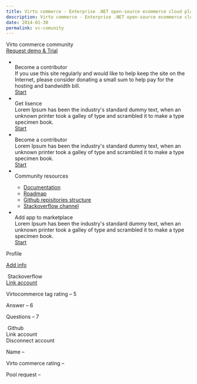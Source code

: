 ```yaml
---
title: Virto commerce - Enterprise .NET open-source ecommerce cloud platform. About Us
description: Virto commerce - Enterprise .NET open-source ecommerce cloud platform. About Us
date: 2014-01-30
permalink: vc-comunity
---
```

<div ng-app="storefrontApp" ng-controller="communityController" class="vc-comunity">
    <div class="bg-banner">
        <div class="banner-inner __responsive">
            <div class="banner-t">Virto commerce community</div>
            <a href="/try-now" class="button fill">Request demo & Trial</a>
        </div>
    </div>
    <div ng-show="loaded" class="vc-content __responsive">
        <div class="vc-cnt">
            <ul class="list">
                <li class="list-item">
                    <div class="list-inner">
                        <div class="list-img">
                            <img src="become-ico.png" alt="" class="list-ico">
                        </div>
                        <div class="list-t">Become a contributor</div>
                        <div class="list-descr">
                            If you use this site regularly and would like to help keep the site on the Internet, please consider donating a small sum to help pay for the hosting and bandwidth bill.
                        </div>
                        <div class="list-actions">
                            <a href="/become-contributor" class="button fill">Start</a>
                        </div>
                    </div>
                </li>
                <li class="list-item">
                    <div class="list-inner">
                        <div class="list-img">
                            <img src="licence-ico.png" alt="" class="list-ico">
                        </div>
                        <div class="list-t">Get lisence</div>
                        <div class="list-descr">
                            Lorem Ipsum has been the industry's standard dummy text, when an unknown printer took a galley of type and scrambled it to make a type specimen book.
                        </div>
                        <div class="list-actions">
                            <a href="/become-contributor" class="button fill">Start</a>
                        </div>
                    </div>
                </li>
                <li class="list-item">
                    <div class="list-inner">
                        <div class="list-img">
                            <img src="become-2-ico.png" alt="" class="list-ico">
                        </div>
                        <div class="list-t">Become a contributor</div>
                        <div class="list-descr">
                            Lorem Ipsum has been the industry's standard dummy text, when an unknown printer took a galley of type and scrambled it to make a type specimen book.
                        </div>
                        <div class="list-actions">
                            <a href="/become-contributor" class="button fill">Start</a>
                        </div>
                    </div>
                </li>
                <li class="list-item">
                    <div class="list-inner">
                        <div class="list-img">
                            <img src="resource-ico.png" alt="" class="list-ico">
                        </div>
                        <div class="list-t">Community resources</div>
                        <div class="list-descr">
                            <ul>
                                <li>
                                    <a href="/docs">Documentation</a>
                                </li>
                                <li>
                                    <a href="/roadmap">Roadmap</a>
                                </li>
                                <li>
                                    <a href="#">Github repisitories structure</a>
                                </li>
                                <li>
                                    <a href="#">Stackoverflow channel</a>
                                </li>
                            </ul>
                        </div>
                    </div>
                </li>
                <li class="list-item">
                    <div class="list-inner">
                        <div class="list-img">
                            <img src="app-ico.png" alt="" class="list-ico">
                        </div>
                        <div class="list-t">Add app to marketplace</div>
                        <div class="list-descr">
                            Lorem Ipsum has been the industry's standard dummy text, when an unknown printer took a galley of type and scrambled it to make a type specimen book.
                        </div>
                        <div class="list-actions">
                            <a href="/become-contributor" class="button fill">Start</a>
                        </div>
                    </div>
                </li>
            </ul>
        </div>
        <div class="vc-sidebar">
            <div class="aside" data-name="profile">
                <div class="aside-t">Profile <span ng-bind="('(completed') + ' ' +(percentage) + ('%)')"></span></div>
                <div class="aside-other">
                    <span style="font-size: 12pt;font-weight: 700;" ng-bind="(user.name) + ' ' + (user.lastName)"></span>
                    <span ng-bind="'(' + user.company + ')'"></span>
                </div>
                <p><a href="/profile">Add info</a></p>
                <p ng-bind="'(Point - ' + points + ')'"></p>
            </div>
            <div class="aside">
                <div class="aside-t"><img src="so-ico.png" alt=""> Stackoverflow</div>
                <a href="#">Link account</a>
                <p>Virtocommerce tag rating – 5</p>
                <p>Answer – 6</p>
                <p>Questions – 7</p>
            </div>
            <div class="aside">
                <div class="aside-t"><img src="gh-ico.png" alt=""> Github</div>
                <a ng-hide="github" ng-click="connectToGithub()">Link account</a>
                <div ng-show="github">
                    <a ng-click="disconnectGithub();">Disconnect account</a>
                    <p>Name – <span ng-bind="github.user_name"></span></p>
                    <p>Virto commerce rating – <span ng-bind="github.tagRaiting"></span></p>
                    <p>Pool request – <span ng-bind="github.poolRequest"></span></p>
                </div>
            </div>
        </div>
    </div>
</div>
